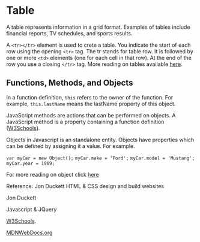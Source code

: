 # Table 

A table represents information in a grid format.
Examples of tables include financial reports, TV
schedules, and sports results. 

A `<tr></tr>` element is used to crete a table. You indicate the start of each row using the opening `<tr>` tag. The tr stands for table row. It is followed by one or more `<td>` elements (one for each cell in that row). At the end of the row you use a
closing `</tr>` tag. More reading on tables available [here](https://www.w3schools.com/html/html_tables.asp). 

## Functions, Methods, and Objects

In a function definition, `this` refers to the owner of the function.
For example, `this.lastName` means the lastName property of this object.

JavaScript methods are actions that can be performed on objects. A JavaScript method is a property containing a function definition ([W3Schools](https://www.w3schools.com/js/js_object_methods.asp)).

Objects in Javascript is an standalone entity. Objects have properties which can be defined by assigning it a value. For example. 

`var myCar = new Object();`
`myCar.make = 'Ford';`
`myCar.model = 'Mustang';`
`myCar.year = 1969;`

For more reading on object click [here](https://developer.mozilla.org/en-US/docs/Web/JavaScript/Guide/Working_with_Objects)

Reference:
Jon Duckett
HTML & CSS design and build websites

Jon Duckett

Javascript & JQuery

[W3Schools](ttps://www.w3schools.com/html/html_tables.asp).

[MDNWebDocs.org](https://developer.mozilla.org/en-US/docs/Web/JavaScript/Guide/Working_with_Objects)